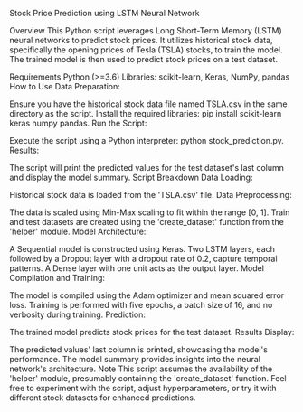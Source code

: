 Stock Price Prediction using LSTM Neural Network

Overview
This Python script leverages Long Short-Term Memory (LSTM) neural networks to predict stock prices. It utilizes historical stock data, specifically the opening prices of Tesla (TSLA) stocks, to train the model. The trained model is then used to predict stock prices on a test dataset.

Requirements
Python (>=3.6)
Libraries: scikit-learn, Keras, NumPy, pandas
How to Use
Data Preparation:

Ensure you have the historical stock data file named TSLA.csv in the same directory as the script.
Install the required libraries: pip install scikit-learn keras numpy pandas.
Run the Script:

Execute the script using a Python interpreter: python stock_prediction.py.
Results:

The script will print the predicted values for the test dataset's last column and display the model summary.
Script Breakdown
Data Loading:

Historical stock data is loaded from the 'TSLA.csv' file.
Data Preprocessing:

The data is scaled using Min-Max scaling to fit within the range [0, 1].
Train and test datasets are created using the 'create_dataset' function from the 'helper' module.
Model Architecture:

A Sequential model is constructed using Keras.
Two LSTM layers, each followed by a Dropout layer with a dropout rate of 0.2, capture temporal patterns.
A Dense layer with one unit acts as the output layer.
Model Compilation and Training:

The model is compiled using the Adam optimizer and mean squared error loss.
Training is performed with five epochs, a batch size of 16, and no verbosity during training.
Prediction:

The trained model predicts stock prices for the test dataset.
Results Display:

The predicted values' last column is printed, showcasing the model's performance.
The model summary provides insights into the neural network's architecture.
Note
This script assumes the availability of the 'helper' module, presumably containing the 'create_dataset' function.
Feel free to experiment with the script, adjust hyperparameters, or try it with different stock datasets for enhanced predictions.
